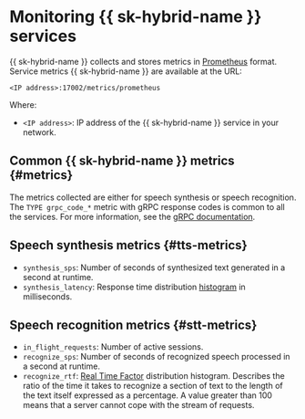 # Monitoring {{ sk-hybrid-name }} services

{{ sk-hybrid-name }} collects and stores metrics in [Prometheus](https://prometheus.io/) format. Service metrics {{ sk-hybrid-name }} are available at the URL:

```text
<IP address>:17002/metrics/prometheus
```

Where:

* `<IP address>`: IP address of the {{ sk-hybrid-name }} service in your network.

## Common {{ sk-hybrid-name }} metrics {#metrics}

The metrics collected are either for speech synthesis or speech recognition. The `TYPE grpc_code_*` metric with gRPC response codes is common to all the services. For more information, see the [gRPC documentation](https://grpc.github.io/grpc/core/md_doc_statuscodes.html).

## Speech synthesis metrics {#tts-metrics}

* `synthesis_sps`: Number of seconds of synthesized text generated in a second at runtime.
* `synthesis_latency`: Response time distribution [histogram](https://prometheus.io/docs/practices/histograms/) in milliseconds.

## Speech recognition metrics {#stt-metrics}

* `in_flight_requests`: Number of active sessions.
* `recognize_sps`: Number of seconds of recognized speech processed in a second at runtime.
* `recognize_rtf`: [Real Time Factor](https://devopedia.org/speech-recognition) distribution histogram. Describes the ratio of the time it takes to recognize a section of text to the length of the text itself expressed as a percentage. A value greater than 100 means that a server cannot cope with the stream of requests.
